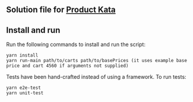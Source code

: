 ## Solution file for [Product Kata](http://take-home-test.herokuapp.com/new-product-engineer)

## Install and run

Run the following commands to install and run the script:

```
yarn install
yarn run-main path/to/carts path/to/basePrices (it uses example base price and cart 4560 if arguments not supplied)
```

Tests have been hand-crafted instead of using a framework. To run tests:

```
yarn e2e-test
yarn unit-test
```
